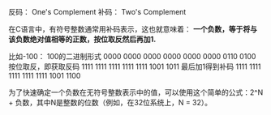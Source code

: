 反码： One's Complement
补码： Two's Complement

在C语言中，有符号整数通常用补码表示，这也就意味着：
**一个负数，等于将与该负数绝对值相等的正数，按位取反然后再加1.**

比如-100：
100的二进制形式 0000 0000 0000 0000 0000 0000 0110 0100
按位取反，即获取反码 1111 1111 1111 1111 1111 1001 1011
最后加1得到补码 1111 1111 1111 1111 1111 1001 1100

为了快速确定一个负数在无符号整数表示中的值，可以使用这个简单的公式：2^N + 负数，其中N是整数的位数（例如，在32位系统上，N = 32）。